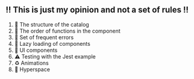 ## :bangbang: This is just my opinion and not a set of rules :bangbang:

1. :bookmark_tabs: The structure of the catalog
2. :1234: The order of functions in the component
3. :construction: Set of frequent errors
4. :helicopter: Lazy loading of components
5. :rainbow: UI components
6. :warning: Testing with the Jest example
7. :recycle: Animations
8. :rocket: Hyperspace

